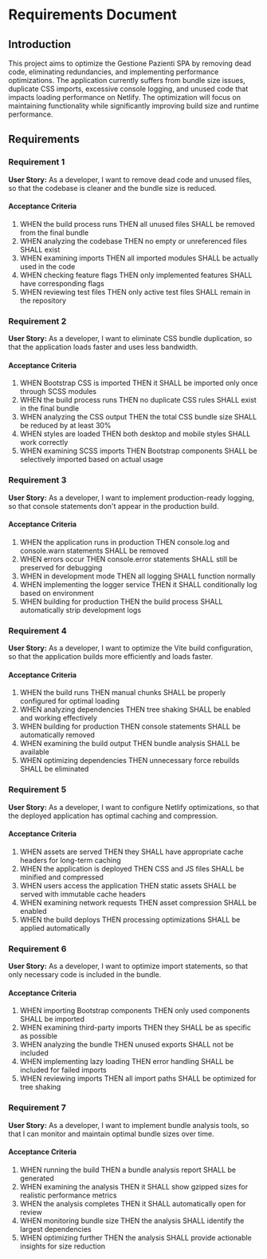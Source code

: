 # Requirements Document

## Introduction

This project aims to optimize the Gestione Pazienti SPA by removing dead code, eliminating redundancies, and implementing performance optimizations. The application currently suffers from bundle size issues, duplicate CSS imports, excessive console logging, and unused code that impacts loading performance on Netlify. The optimization will focus on maintaining functionality while significantly improving build size and runtime performance.

## Requirements

### Requirement 1

**User Story:** As a developer, I want to remove dead code and unused files, so that the codebase is cleaner and the bundle size is reduced.

#### Acceptance Criteria

1. WHEN the build process runs THEN all unused files SHALL be removed from the final bundle
2. WHEN analyzing the codebase THEN no empty or unreferenced files SHALL exist
3. WHEN examining imports THEN all imported modules SHALL be actually used in the code
4. WHEN checking feature flags THEN only implemented features SHALL have corresponding flags
5. WHEN reviewing test files THEN only active test files SHALL remain in the repository

### Requirement 2

**User Story:** As a developer, I want to eliminate CSS bundle duplication, so that the application loads faster and uses less bandwidth.

#### Acceptance Criteria

1. WHEN Bootstrap CSS is imported THEN it SHALL be imported only once through SCSS modules
2. WHEN the build process runs THEN no duplicate CSS rules SHALL exist in the final bundle
3. WHEN analyzing the CSS output THEN the total CSS bundle size SHALL be reduced by at least 30%
4. WHEN styles are loaded THEN both desktop and mobile styles SHALL work correctly
5. WHEN examining SCSS imports THEN Bootstrap components SHALL be selectively imported based on actual usage

### Requirement 3

**User Story:** As a developer, I want to implement production-ready logging, so that console statements don't appear in the production build.

#### Acceptance Criteria

1. WHEN the application runs in production THEN console.log and console.warn statements SHALL be removed
2. WHEN errors occur THEN console.error statements SHALL still be preserved for debugging
3. WHEN in development mode THEN all logging SHALL function normally
4. WHEN implementing the logger service THEN it SHALL conditionally log based on environment
5. WHEN building for production THEN the build process SHALL automatically strip development logs

### Requirement 4

**User Story:** As a developer, I want to optimize the Vite build configuration, so that the application builds more efficiently and loads faster.

#### Acceptance Criteria

1. WHEN the build runs THEN manual chunks SHALL be properly configured for optimal loading
2. WHEN analyzing dependencies THEN tree shaking SHALL be enabled and working effectively
3. WHEN building for production THEN console statements SHALL be automatically removed
4. WHEN examining the build output THEN bundle analysis SHALL be available
5. WHEN optimizing dependencies THEN unnecessary force rebuilds SHALL be eliminated

### Requirement 5

**User Story:** As a developer, I want to configure Netlify optimizations, so that the deployed application has optimal caching and compression.

#### Acceptance Criteria

1. WHEN assets are served THEN they SHALL have appropriate cache headers for long-term caching
2. WHEN the application is deployed THEN CSS and JS files SHALL be minified and compressed
3. WHEN users access the application THEN static assets SHALL be served with immutable cache headers
4. WHEN examining network requests THEN asset compression SHALL be enabled
5. WHEN the build deploys THEN processing optimizations SHALL be applied automatically

### Requirement 6

**User Story:** As a developer, I want to optimize import statements, so that only necessary code is included in the bundle.

#### Acceptance Criteria

1. WHEN importing Bootstrap components THEN only used components SHALL be imported
2. WHEN examining third-party imports THEN they SHALL be as specific as possible
3. WHEN analyzing the bundle THEN unused exports SHALL not be included
4. WHEN implementing lazy loading THEN error handling SHALL be included for failed imports
5. WHEN reviewing imports THEN all import paths SHALL be optimized for tree shaking

### Requirement 7

**User Story:** As a developer, I want to implement bundle analysis tools, so that I can monitor and maintain optimal bundle sizes over time.

#### Acceptance Criteria

1. WHEN running the build THEN a bundle analysis report SHALL be generated
2. WHEN examining the analysis THEN it SHALL show gzipped sizes for realistic performance metrics
3. WHEN the analysis completes THEN it SHALL automatically open for review
4. WHEN monitoring bundle size THEN the analysis SHALL identify the largest dependencies
5. WHEN optimizing further THEN the analysis SHALL provide actionable insights for size reduction